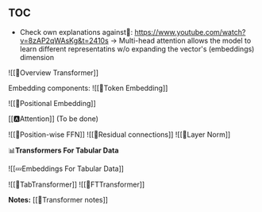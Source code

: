 
## TOC
- Check own explanations against🧨: https://www.youtube.com/watch?v=8zAP2qWAsKg&t=2410s -> Multi-head attention allows the model to learn different representatins w/o expanding the vector's (embeddings) dimension


![[🗼Overview Transformer]]

Embedding components:
![[🛌Token Embedding]]

![[🧵Positional Embedding]]

[[🅰️Attention]]
(To be done)


![[🎱Position-wise FFN]]
![[🔗Residual connections]]
![[🍔Layer Norm]]

📊**Transformers For Tabular Data**

![[💤Embeddings For Tabular Data]]


![[🤖TabTransformer]]
![[🤖FTTransformer]]

**Notes:**
[[🤖Transformer notes]]
